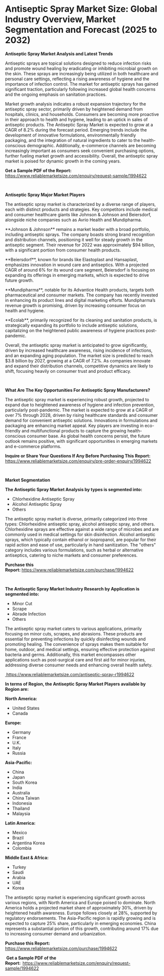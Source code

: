 <p><h1>Antiseptic Spray Market Size: Global Industry Overview, Market Segmentation and Forecast (2025 to 2032)</h1></p><p><strong>Antiseptic Spray Market Analysis and Latest Trends</strong></p>
<p><p>Antiseptic sprays are topical solutions designed to reduce infection risks and promote wound healing by eradicating or inhibiting microbial growth on the skin. These sprays are increasingly being utilized in both healthcare and personal care settings, reflecting a rising awareness of hygiene and the importance of infection control. The market for antiseptic sprays has gained significant traction, particularly following increased global health concerns and the ongoing emphasis on sanitation practices.</p><p>Market growth analysis indicates a robust expansion trajectory for the antiseptic spray sector, primarily driven by heightened demand from hospitals, clinics, and households. Consumers are becoming more proactive in their approach to health and hygiene, leading to an uptick in sales of antiseptic products. The Antiseptic Spray Market is expected to grow at a CAGR of 8.2% during the forecast period. Emerging trends include the development of innovative formulations, environmentally friendly packaging, and the integration of natural ingredients to cater to the health-conscious demographic. Additionally, e-commerce channels are becoming increasingly important as consumers seek convenient purchasing options, further fueling market growth and accessibility. Overall, the antiseptic spray market is poised for dynamic growth in the coming years.</p></p>
<p><strong>Get a Sample PDF of the Report:&nbsp;</strong> <a href="https://www.reliablemarketsize.com/enquiry/request-sample/1994622?utm_campaign=1991&utm_medium=2&utm_source=Github&utm_content=ia&utm_term=19042025&utm_id=antiseptic-spray">https://www.reliablemarketsize.com/enquiry/request-sample/1994622</a></p>
<p>&nbsp;</p>
<p><strong>Antiseptic Spray Major Market Players</strong></p>
<p><p>The antiseptic spray market is characterized by a diverse range of players, each with distinct products and strategies. Key competitors include medical and consumer healthcare giants like Johnson & Johnson and Beiersdorf, alongside niche companies such as Avrio Health and Mundipharma.</p><p>**Johnson & Johnson** remains a market leader with a broad portfolio, including antiseptic sprays. The company boasts strong brand recognition and distribution channels, positioning it well for steady growth in the antiseptic segment. Their revenue for 2022 was approximately $94 billion, with a significant portion from consumer health products.</p><p>**Beiersdorf**, known for brands like Elastoplast and Hansaplast, emphasizes innovation in wound care and antiseptics. With a projected CAGR of around 6% for its wound care segment, Beiersdorf is focusing on expanding its offerings in emerging markets, which is expected to drive future growth.</p><p>**Mundipharma**, notable for its Advantice Health products, targets both pharmaceutical and consumer markets. The company has recently invested in enhancing its product lines and digital marketing efforts. Mundipharma’s revenue growth is promising, driven by increasing consumer focus on health and hygiene.</p><p>**Ecolab**, primarily recognized for its cleaning and sanitation products, is strategically expanding its portfolio to include antiseptic solutions, capitalizing on the heightened public awareness of hygiene practices post-pandemic.</p><p>Overall, the antiseptic spray market is anticipated to grow significantly, driven by increased healthcare awareness, rising incidence of infections, and an expanding aging population. The market size is predicted to reach $3.8 billion by 2027, growing at a CAGR of 7.2%. As companies innovate and expand their distribution channels, competitive dynamics are likely to shift, focusing heavily on consumer trust and product efficacy.</p></p>
<p>&nbsp;</p>
<p><strong>What Are The Key Opportunities For Antiseptic Spray Manufacturers?</strong></p>
<p><p>The antiseptic spray market is experiencing robust growth, projected to expand due to heightened awareness of hygiene and infection prevention, particularly post-pandemic. The market is expected to grow at a CAGR of over 7% through 2028, driven by rising healthcare standards and consumer demand for convenient antiseptic solutions. Innovations in formulations and packaging are enhancing market appeal. Key players are investing in eco-friendly and multifunctional products to capture the growing health-conscious consumer base. As global health concerns persist, the future outlook remains positive, with significant opportunities in emerging markets and e-commerce platforms.</p></p>
<p><strong>Inquire or Share Your Questions If Any Before Purchasing This Report:</strong> <a href="https://www.reliablemarketsize.com/enquiry/pre-order-enquiry/1994622?utm_campaign=1991&utm_medium=2&utm_source=Github&utm_content=ia&utm_term=19042025&utm_id=antiseptic-spray">https://www.reliablemarketsize.com/enquiry/pre-order-enquiry/1994622</a></p>
<p>&nbsp;</p>
<p><strong>Market Segmentation</strong></p>
<p><strong>The Antiseptic Spray Market Analysis by types is segmented into:</strong></p>
<p><ul><li>Chlorhexidine Antiseptic Spray</li><li>Alcohol Antiseptic Spray</li><li>Others</li></ul></p>
<p><p>The antiseptic spray market is diverse, primarily categorized into three types: Chlorhexidine antiseptic spray, alcohol antiseptic spray, and others. Chlorhexidine sprays are effective against a wide range of microbes and are commonly used in medical settings for skin disinfection. Alcohol antiseptic sprays, which typically contain ethanol or isopropanol, are popular for their rapid action and ease of use, particularly in hand sanitization. The "others" category includes various formulations, such as herbal or alternative antiseptics, catering to niche markets and consumer preferences.</p></p>
<p><strong>Purchase this Report:&nbsp;</strong><a href="https://www.reliablemarketsize.com/purchase/1994622?utm_campaign=1991&utm_medium=2&utm_source=Github&utm_content=ia&utm_term=19042025&utm_id=antiseptic-spray">https://www.reliablemarketsize.com/purchase/1994622</a></p>
<p>&nbsp;</p>
<p><strong>The Antiseptic Spray Market Industry Research by Application is segmented into:</strong></p>
<p><ul><li>Minor Cut</li><li>Scrape</li><li>Abrade Infection</li><li>Others</li></ul></p>
<p><p>The antiseptic spray market caters to various applications, primarily focusing on minor cuts, scrapes, and abrasions. These products are essential for preventing infections by quickly disinfecting wounds and promoting healing. The convenience of sprays makes them suitable for home, outdoor, and medical settings, ensuring effective protection against bacteria and germs. Additionally, this market encompasses other applications such as post-surgical care and first aid for minor injuries, addressing diverse consumer needs and enhancing overall health safety.</p></p>
<p><a href="https://www.reliablemarketsize.com/antiseptic-spray-r1994622?utm_campaign=1991&utm_medium=2&utm_source=Github&utm_content=ia&utm_term=19042025&utm_id=antiseptic-spray">&nbsp;https://www.reliablemarketsize.com/antiseptic-spray-r1994622</a></p>
<p><strong>In terms of Region, the Antiseptic Spray Market Players available by Region are:</strong></p>
<p>
    <p> <strong> North America: </strong>
        <ul>
            <li>United States</li>
            <li>Canada</li>
        </ul>
        </p> 
    <p> <strong> Europe: </strong>
        <ul>
            <li>Germany</li>
            <li>France</li>
            <li>U.K.</li>
            <li>Italy</li>
            <li>Russia</li>
        </ul>
        </p> 
    <p> <strong> Asia-Pacific: </strong>
        <ul>
            <li>China</li>
            <li>Japan</li>
            <li>South Korea</li>
            <li>India</li>
            <li>Australia</li>
            <li>China Taiwan</li>
            <li>Indonesia</li>
            <li>Thailand</li>
            <li>Malaysia</li>
        </ul>
        </p> 
    <p> <strong> Latin America: </strong>
        <ul>
            <li>Mexico</li>
            <li>Brazil</li>
            <li>Argentina Korea</li>
            <li>Colombia</li>
        </ul>
        </p> 
    <p> <strong> Middle East & Africa: </strong>
        <ul>
            <li>Turkey</li>
            <li>Saudi</li>
            <li>Arabia</li>
            <li>UAE</li>
            <li>Korea</li>
        </ul>
    </p>
    </p>
<p><p>The antiseptic spray market is experiencing significant growth across various regions, with North America and Europe poised to dominate. North America holds a projected market share of approximately 30%, driven by heightened health awareness. Europe follows closely at 28%, supported by regulatory endorsements. The Asia-Pacific region is rapidly growing and is expected to capture 25% share, particularly in emerging economies. China represents a substantial portion of this growth, contributing around 17% due to increasing consumer demand and urbanization.</p></p>
<p><strong>Purchase this Report: </strong><a href="https://www.reliablemarketsize.com/purchase/1994622?utm_campaign=1991&utm_medium=2&utm_source=Github&utm_content=ia&utm_term=19042025&utm_id=antiseptic-spray">https://www.reliablemarketsize.com/purchase/1994622</a></p>
<p>&nbsp;<strong>Get a Sample PDF of the Report:&nbsp;&nbsp;</strong><a href="https://www.reliablemarketsize.com/enquiry/request-sample/1994622?utm_campaign=1991&utm_medium=2&utm_source=Github&utm_content=ia&utm_term=19042025&utm_id=antiseptic-spray">https://www.reliablemarketsize.com/enquiry/request-sample/1994622</a></p>
<p><strong></strong></p>
<p><p></p><p></p><p></p></p>